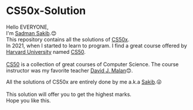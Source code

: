 # CS50x-Solution
Hello EVERYONE,\
I'm [Sadman Sakib](https://github.com/Sakib831).😊\
This repository contains all the solutions of [CS50x](https://cs50.harvard.edu/x/2021/).\
In 2021, when I started to learn to program.
I find a great course offered by [Harvard University](https://www.harvard.edu/) named [CS50](https://cs50.harvard.edu/college/2021/fall/).\
<br>
[CS50](https://cs50.harvard.edu/x/2021/) is a collection of great courses of Computer Science. The course instructor was my favorite teacher [David J. Malan](https://www.facebook.com/dmalan)😊.

All the solutions of CS50x are entirely done by me a.k.a [Sakib](https://github.com/Sakib831).😜
<br>
<br>
This solution will offer you to get the highest marks.\
Hope you like this.
